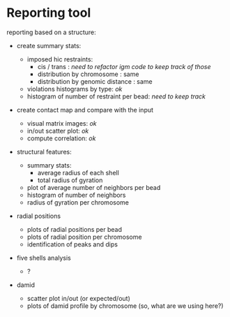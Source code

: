
Reporting tool
==============

reporting based on a structure:

- create summary stats:
    - imposed hic restraints: 
        - cis / trans : *need to refactor igm code to keep track of those* 
        - distribution by chromosome : same
        - distribution by genomic distance : same
    - violations histograms by type: *ok*
    - histogram of number of restraint per bead: *need to keep track*

- create contact map and compare with the input
    - visual matrix images: *ok*
    - in/out scatter plot: *ok*
    - compute correlation: *ok*

- structural features:
    - summary stats:
        - average radius of each shell
        - total radius of gyration
    - plot of average number of neighbors per bead
    - histogram of number of neighbors
    - radius of gyration per chromosome

- radial positions
    - plots of radial positions per bead
    - plots of radial position per chromosome
    - identification of peaks and dips

- five shells analysis
    - ?

- damid
    - scatter plot in/out (or expected/out)
    - plots of damid profile by chromosome (so, what are we using here?)
